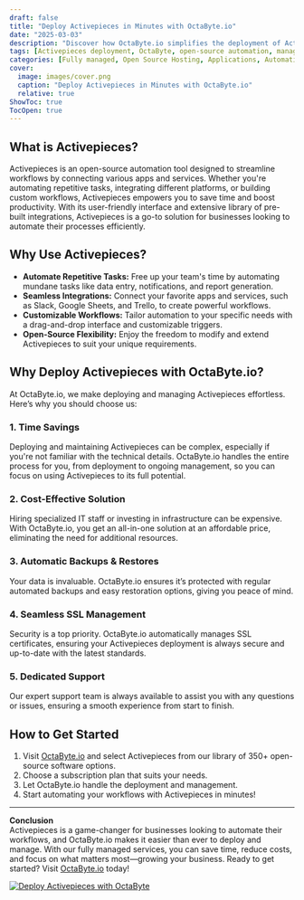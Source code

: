 ```yaml
---
draft: false
title: "Deploy Activepieces in Minutes with OctaByte.io"
date: "2025-03-03"
description: "Discover how OctaByte.io simplifies the deployment of Activepieces, a powerful open-source automation tool. Save time, reduce costs, and enjoy seamless management with OctaByte's fully managed services."
tags: [Activepieces deployment, OctaByte, open-source automation, managed services, time-saving automation, cost-effective IT solutions, automated backups, SSL management, expert support]
categories: [Fully managed, Open Source Hosting, Applications, Automation]
cover:
  image: images/cover.png
  caption: "Deploy Activepieces in Minutes with OctaByte.io"
  relative: true
ShowToc: true
TocOpen: true
---
```



## What is Activepieces?

Activepieces is an open-source automation tool designed to streamline workflows by connecting various apps and services. Whether you're automating repetitive tasks, integrating different platforms, or building custom workflows, Activepieces empowers you to save time and boost productivity. With its user-friendly interface and extensive library of pre-built integrations, Activepieces is a go-to solution for businesses looking to automate their processes efficiently.

## Why Use Activepieces?

- **Automate Repetitive Tasks:** Free up your team's time by automating mundane tasks like data entry, notifications, and report generation.
- **Seamless Integrations:** Connect your favorite apps and services, such as Slack, Google Sheets, and Trello, to create powerful workflows.
- **Customizable Workflows:** Tailor automation to your specific needs with a drag-and-drop interface and customizable triggers.
- **Open-Source Flexibility:** Enjoy the freedom to modify and extend Activepieces to suit your unique requirements.

## Why Deploy Activepieces with OctaByte.io?

At OctaByte.io, we make deploying and managing Activepieces effortless. Here’s why you should choose us:

### 1. **Time Savings**
Deploying and maintaining Activepieces can be complex, especially if you're not familiar with the technical details. OctaByte.io handles the entire process for you, from deployment to ongoing management, so you can focus on using Activepieces to its full potential.

### 2. **Cost-Effective Solution**
Hiring specialized IT staff or investing in infrastructure can be expensive. With OctaByte.io, you get an all-in-one solution at an affordable price, eliminating the need for additional resources.

### 3. **Automatic Backups & Restores**
Your data is invaluable. OctaByte.io ensures it’s protected with regular automated backups and easy restoration options, giving you peace of mind.

### 4. **Seamless SSL Management**
Security is a top priority. OctaByte.io automatically manages SSL certificates, ensuring your Activepieces deployment is always secure and up-to-date with the latest standards.

### 5. **Dedicated Support**
Our expert support team is always available to assist you with any questions or issues, ensuring a smooth experience from start to finish.

## How to Get Started

1. Visit [OctaByte.io](https://octabyte.io) and select Activepieces from our library of 350+ open-source software options.
2. Choose a subscription plan that suits your needs.
3. Let OctaByte.io handle the deployment and management.
4. Start automating your workflows with Activepieces in minutes!

---

**Conclusion**  
Activepieces is a game-changer for businesses looking to automate their workflows, and OctaByte.io makes it easier than ever to deploy and manage. With our fully managed services, you can save time, reduce costs, and focus on what matters most—growing your business. Ready to get started? Visit [OctaByte.io](https://octabyte.io) today!

[![Deploy Activepieces with OctaByte](/images/deploy-on-octabyte.png)](https://octabyte.io/fully-managed-open-source-services/applications/automation/activepieces)